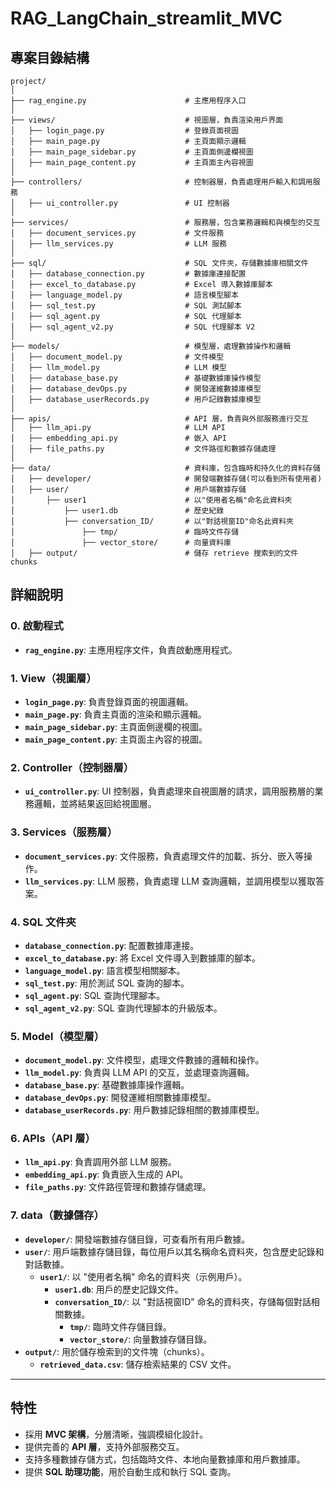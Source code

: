 # RAG_LangChain_streamlit_MVC
## 專案目錄結構

```plaintext
project/
│
├── rag_engine.py                      # 主應用程序入口
│
├── views/                             # 視圖層，負責渲染用戶界面
│   ├── login_page.py                  # 登錄頁面視圖
│   ├── main_page.py                   # 主頁面顯示邏輯
│   ├── main_page_sidebar.py           # 主頁面側邊欄視圖
│   ├── main_page_content.py           # 主頁面主內容視圖
│
├── controllers/                       # 控制器層，負責處理用戶輸入和調用服務
│   ├── ui_controller.py               # UI 控制器
│
├── services/                          # 服務層，包含業務邏輯和與模型的交互
│   ├── document_services.py           # 文件服務
│   ├── llm_services.py                # LLM 服務
│
├── sql/                               # SQL 文件夾，存儲數據庫相關文件
│   ├── database_connection.py         # 數據庫連接配置
│   ├── excel_to_database.py           # Excel 導入數據庫腳本
│   ├── language_model.py              # 語言模型腳本
│   ├── sql_test.py                    # SQL 測試腳本
│   ├── sql_agent.py                   # SQL 代理腳本
│   ├── sql_agent_v2.py                # SQL 代理腳本 V2
│
├── models/                            # 模型層，處理數據操作和邏輯
│   ├── document_model.py              # 文件模型
│   ├── llm_model.py                   # LLM 模型
│   ├── database_base.py               # 基礎數據庫操作模型
│   ├── database_devOps.py             # 開發運維數據庫模型
│   ├── database_userRecords.py        # 用戶記錄數據庫模型
│
├── apis/                              # API 層，負責與外部服務進行交互
│   ├── llm_api.py                     # LLM API
│   ├── embedding_api.py               # 嵌入 API
│   ├── file_paths.py                  # 文件路徑和數據存儲處理
│
├── data/                              # 資料庫，包含臨時和持久化的資料存儲
│   ├── developer/                     # 開發端數據存儲(可以看到所有使用者)
│   ├── user/                          # 用戶端數據存儲
│       ├── user1                      # 以"使用者名稱"命名此資料夾
│           ├── user1.db               # 歷史紀錄
│           ├── conversation_ID/       # 以"對話視窗ID"命名此資料夾
│               ├── tmp/               # 臨時文件存儲
│               ├── vector_store/      # 向量資料庫
│   ├── output/                        # 儲存 retrieve 搜索到的文件 chunks
```
## 詳細說明

### 0. 啟動程式
- **`rag_engine.py`**: 主應用程序文件，負責啟動應用程式。

### 1. View（視圖層）
- **`login_page.py`**: 負責登錄頁面的視圖邏輯。
- **`main_page.py`**: 負責主頁面的渲染和顯示邏輯。
- **`main_page_sidebar.py`**: 主頁面側邊欄的視圖。
- **`main_page_content.py`**: 主頁面主內容的視圖。

### 2. Controller（控制器層）
- **`ui_controller.py`**: UI 控制器，負責處理來自視圖層的請求，調用服務層的業務邏輯，並將結果返回給視圖層。

### 3. Services（服務層）
- **`document_services.py`**: 文件服務，負責處理文件的加載、拆分、嵌入等操作。
- **`llm_services.py`**: LLM 服務，負責處理 LLM 查詢邏輯，並調用模型以獲取答案。

### 4. SQL 文件夾
- **`database_connection.py`**: 配置數據庫連接。
- **`excel_to_database.py`**: 將 Excel 文件導入到數據庫的腳本。
- **`language_model.py`**: 語言模型相關腳本。
- **`sql_test.py`**: 用於測試 SQL 查詢的腳本。
- **`sql_agent.py`**: SQL 查詢代理腳本。
- **`sql_agent_v2.py`**: SQL 查詢代理腳本的升級版本。

### 5. Model（模型層）
- **`document_model.py`**: 文件模型，處理文件數據的邏輯和操作。
- **`llm_model.py`**: 負責與 LLM API 的交互，並處理查詢邏輯。
- **`database_base.py`**: 基礎數據庫操作邏輯。
- **`database_devOps.py`**: 開發運維相關數據庫模型。
- **`database_userRecords.py`**: 用戶數據記錄相關的數據庫模型。

### 6. APIs（API 層）
- **`llm_api.py`**: 負責調用外部 LLM 服務。
- **`embedding_api.py`**: 負責嵌入生成的 API。
- **`file_paths.py`**: 文件路徑管理和數據存儲處理。

### 7. data（數據儲存）
- **`developer/`**: 開發端數據存儲目錄，可查看所有用戶數據。
- **`user/`**: 用戶端數據存儲目錄，每位用戶以其名稱命名資料夾，包含歷史記錄和對話數據。
  - **`user1/`**: 以 "使用者名稱" 命名的資料夾（示例用戶）。
    - **`user1.db`**: 用戶的歷史記錄文件。
    - **`conversation_ID/`**: 以 "對話視窗ID" 命名的資料夾，存儲每個對話相關數據。
      - **`tmp/`**: 臨時文件存儲目錄。
      - **`vector_store/`**: 向量數據存儲目錄。
- **`output/`**: 用於儲存檢索到的文件塊（chunks）。
  - **`retrieved_data.csv`**: 儲存檢索結果的 CSV 文件。

---

## 特性
- 採用 **MVC 架構**，分層清晰，強調模組化設計。
- 提供完善的 **API 層**，支持外部服務交互。
- 支持多種數據存儲方式，包括臨時文件、本地向量數據庫和用戶數據庫。
- 提供 **SQL 助理功能**，用於自動生成和執行 SQL 查詢。
